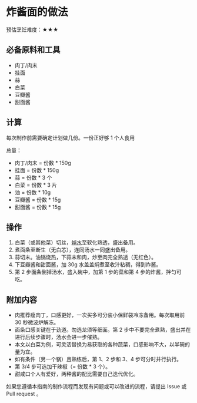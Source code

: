 # 炸酱面的做法

预估烹饪难度：★★★

## 必备原料和工具

- 肉丁/肉末
- 挂面
- 蒜
- 白菜
- 豆瓣酱
- 甜面酱

## 计算

每次制作前需要确定计划做几份。一份正好够 1 个人食用

总量：

- 肉丁/肉末 = 份数 \* 150g
- 挂面 = 份数 \* 150g
- 蒜 = 份数 \* 3 个
- 白菜 = 份数 \* 3 片
- 油 = 份数 \* 10g
- 豆瓣酱 = 份数 \* 15g
- 甜面酱 = 份数 \* 15g

## 操作

1. 白菜（或其他菜）切丝，[焯水](../learn/学习焯水.md)至软化熟透，盛出备用。
2. 煮面条至断生（无白芯），连同汤水一同盛出备用。
3. 蒜切末。油锅烧热，下蒜末和肉，炒至肉完全熟透（无红色）。
4. 下豆瓣酱和甜面酱，加 30g 水盖盖焖煮至收汁粘稠，得到炸酱。
5. 第 2 步面条倒掉汤水，盛入碗中，加第 1 步的菜和第 4 步的炸酱，拌匀可吃。

## 附加内容

- 肉推荐瘦肉丁，口感更好，一次买多可分装小保鲜袋冷冻备用。每次取用前 30 秒微波炉解冻。
- 面条口感关键在于劲道。勿选龙须等细面。第 2 步中不要完全煮熟，盛出并在进行后续步骤时，汤水会进一步催熟。
- 本文以白菜为例，可灵活替换为易获取的各种蔬菜，口感影响不大，以半碗的量为宜。
- 如有条件（另一个锅）且熟练后，第 1、2 步和 3、4 步可分时并行执行。
- 第 3/4 步可选加干辣椒（= 份数 \* 3 个）。
- 甜咸口个人有爱好，两种酱的配比需要自己迭代优化。

如果您遵循本指南的制作流程而发现有问题或可以改进的流程，请提出 Issue 或 Pull request 。
